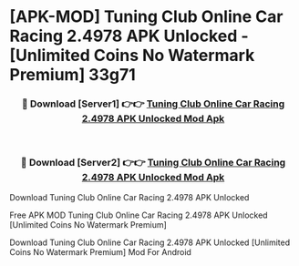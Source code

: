 # [APK-MOD] Tuning Club Online  Car Racing 2.4978 APK Unlocked - [Unlimited Coins No Watermark Premium] 33g71



<div align="center">
<h3>🔴 Download [Server1] 👉👉 <a href="https://momento.my/?title=Tuning_Club_Online__Car_Racing_2.4978_APK_Unlocked">Tuning Club Online  Car Racing 2.4978 APK Unlocked Mod Apk</a></h3><br>

<h3>🔴 Download [Server2] 👉👉 <a href="https://momento.my/?title=Tuning_Club_Online__Car_Racing_2.4978_APK_Unlocked">Tuning Club Online  Car Racing 2.4978 APK Unlocked Mod Apk</a></h3>
</div>



Download Tuning Club Online  Car Racing 2.4978 APK Unlocked 

Free APK MOD Tuning Club Online  Car Racing 2.4978 APK Unlocked [Unlimited Coins No Watermark Premium]

Download Tuning Club Online  Car Racing 2.4978 APK Unlocked [Unlimited Coins No Watermark Premium] Mod For Android
